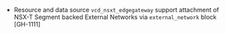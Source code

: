 * Resource and data source `vcd_nsxt_edgegateway` support attachment of NSX-T Segment backed
  External Networks via `external_network` block [GH-1111]
